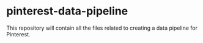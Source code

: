# pinterest-data-pipeline
This repository will contain all the files related to creating a data pipeline for Pinterest. 
